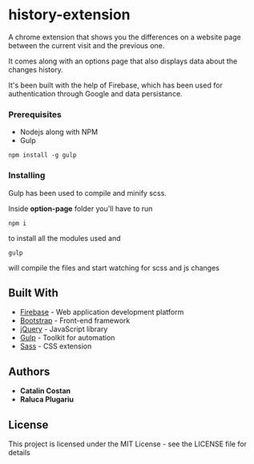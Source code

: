# history-extension
A chrome extension that shows you the differences on a website page between the current visit and the previous one.

It comes along with an options page that also displays data about the changes history.

It's been built with the help of Firebase, which has been used for authentication through Google and data persistance.


### Prerequisites

* Nodejs along with NPM
* Gulp
```
npm install -g gulp
```

### Installing
Gulp has been used to compile and minify scss. 

Inside **option-page** folder you'll have to run
```
npm i
```
to install all the modules used and

```
gulp
```
will compile the files and start watching for scss and js changes


## Built With

* [Firebase](https://firebase.google.com/) -  Web application development platform
* [Bootstrap](https://getbootstrap.com/docs/3.3/) -  Front-end framework
* [jQuery](https://jquery.com/) - JavaScript library
* [Gulp](https://gulpjs.com/) -  Toolkit for automation
* [Sass](http://sass-lang.com/) - CSS extension


## Authors
* **Catalin Costan**
* **Raluca Plugariu**

## License
This project is licensed under the MIT License - see the LICENSE file for details
